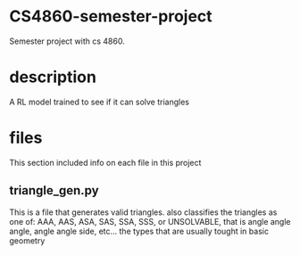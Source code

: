 # CS4860-semester-project
Semester project with cs 4860.


# description
A RL model trained to see if it can solve triangles  


# files
This section included info on each file in this project  

## triangle_gen.py
This is a file that generates valid triangles.
also classifies the triangles as one of: AAA, AAS, ASA, SAS, SSA, SSS, or UNSOLVABLE, that is angle angle angle, angle angle side, etc... the types that are usually tought in basic geometry
